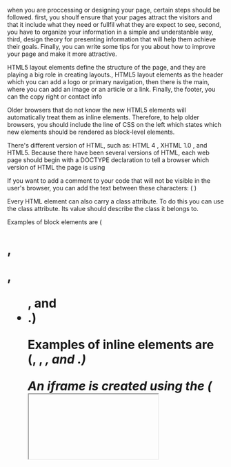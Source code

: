 
when you are proccessing or designing your page, certain steps should be followed. first, you shoulf ensure that your pages attract the visitors and that it include what they need or fullfil what they are expect to see, second, you have to organize your information in a simple and understanble way, third, design theory for presenting information that will help them achieve their goals. Finally, you can write some tips for you about how to improve your page and make it more attractive. 

HTML5  layout elements define the structure of the page, and they are playing a big role in creating layouts., HTML5 layout elements as the header which you can add a logo or primary navigation, then there is the main, where you can add an image or an article or a link. Finally, the footer, you can the copy right or contact info

Older browsers that do not know the new HTML5 elements will automatically treat them as inline elements. Therefore, to help older browsers, you should include the line of CSS on the left which states which new elements should be rendered as block-level elements.

There's different version of HTML, such as: HTML 4 , XHTML 1.0 , and HTML5. Because there have been several versions of HTML, each web page should begin with a DOCTYPE declaration to tell a browser which version of HTML the page is using

If you want to add a comment to your code that will not be visible in the user's browser, you can add the text between these characters: ( <!-- comment goes here --> )

Every HTML element can also carry a class attribute. To do this you can use the class attribute. Its value should describe the class it belongs to.

Examples of block elements are 
(<h1>, <p>, <ul>, and <li>.)

Examples of inline elements are
(<a>, <b>, <em>, and <img>.)

An iframe is created using the (<iframe>) element.

The (<div>)  element allows you to group a set of elements together in one block-level box. 

